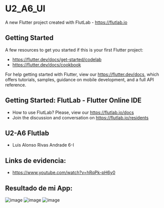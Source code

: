 # U2_A6_UI

A new Flutter project created with FlutLab - https://flutlab.io

## Getting Started

A few resources to get you started if this is your first Flutter project:

- https://flutter.dev/docs/get-started/codelab
- https://flutter.dev/docs/cookbook

For help getting started with Flutter, view our
https://flutter.dev/docs, which offers tutorials,
samples, guidance on mobile development, and a full API reference.

## Getting Started: FlutLab - Flutter Online IDE

- How to use FlutLab? Please, view our https://flutlab.io/docs
- Join the discussion and conversation on https://flutlab.io/residents

## U2-A6 Flutlab
- Luis Alonso Rivas Andrade 6-I

## Links de evidencia:
- https://www.youtube.com/watch?v=hRqPk-pH6y0

## Resultado de mi App:
![image](https://github.com/AlonsoRivasA/U2-A6-UI/assets/143743275/39dbe102-086d-44ae-869c-e926b9b6ba1d)
![image](https://github.com/AlonsoRivasA/U2-A6-UI/assets/143743275/ddd63db1-cb84-4e08-b07a-59987405c3f1)
![image](https://github.com/AlonsoRivasA/U2-A6-UI/assets/143743275/ab6d3d5c-9393-43df-95f4-907bf141cb6e)

